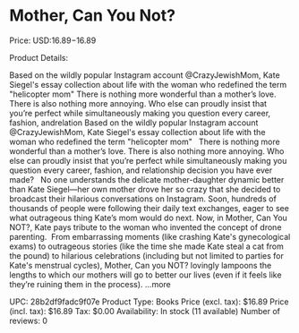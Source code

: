 # Mother, Can You Not?

Price: USD:$16.89-$16.89

Product Details:

Based on the wildly popular Instagram account @CrazyJewishMom, Kate Siegel's essay collection about life with the woman who redefined the term "helicopter mom" There is nothing more wonderful than a mother’s love. There is also nothing more annoying. Who else can proudly insist that you’re perfect while simultaneously making you question every career, fashion, andrelation Based on the wildly popular Instagram account @CrazyJewishMom, Kate Siegel's essay collection about life with the woman who redefined the term "helicopter mom"   There is nothing more wonderful than a mother’s love. There is also nothing more annoying. Who else can proudly insist that you’re perfect while simultaneously making you question every career, fashion, and relationship decision you have ever made?   No one understands the delicate mother-daughter dynamic better than Kate Siegel—her own mother drove her so crazy that she decided to broadcast their hilarious conversations on Instagram. Soon, hundreds of thousands of people were following their daily text exchanges, eager to see what outrageous thing Kate’s mom would do next. Now, in Mother, Can You NOT?, Kate pays tribute to the woman who invented the concept of drone parenting.  From embarrassing moments (like crashing Kate's gynecological exams) to outrageous stories (like the time she made Kate steal a cat from the pound) to hilarious celebrations (including but not limited to parties for Kate's menstrual cycles), Mother, Can you NOT? lovingly lampoons the lengths to which our mothers will go to better our lives (even if it feels like they’re ruining them in the process). ...more

UPC: 28b2df9fadc9f07e
Product Type: Books
Price (excl. tax): $16.89
Price (incl. tax): $16.89
Tax: $0.00
Availability: In stock (11 available)
Number of reviews: 0